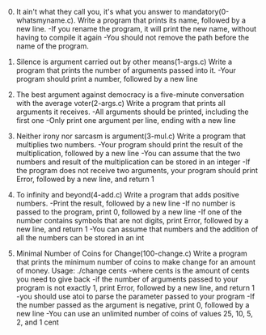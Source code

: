 0. It ain't what they call you, it's what you answer to
mandatory(0-whatsmyname.c).
Write a program that prints its name, followed by a new line.
-If you rename the program, it will print the new name, without having to compile it again
-You should not remove the path before the name of the program.

1. Silence is argument carried out by other means(1-args.c)
Write a program that prints the number of arguments passed into it.
-Your program should print a number, followed by a new line

2. The best argument against democracy is a five-minute conversation with the average voter(2-args.c)
Write a program that prints all arguments it receives.
-All arguments should be printed, including the first one
-Only print one argument per line, ending with a new line

3. Neither irony nor sarcasm is argument(3-mul.c)
Write a program that multiplies two numbers.
-Your program should print the result of the multiplication, followed by a new line
-You can assume that the two numbers and result of the multiplication can be stored in an integer
-If the program does not receive two arguments, your program should print Error, followed by a new line, and return 1

4. To infinity and beyond(4-add.c)
Write a program that adds positive numbers.
-Print the result, followed by a new line
-If no number is passed to the program, print 0, followed by a new line
-If one of the number contains symbols that are not digits, print Error, followed by a new line, and return 1
-You can assume that numbers and the addition of all the numbers can be stored in an int

5. Minimal Number of Coins for Change(100-change.c)
Write a program that prints the minimum number of coins to make change for an amount of money.
Usage: ./change cents
-where cents is the amount of cents you need to give back
-if the number of arguments passed to your program is not exactly 1, print Error, followed by a new line, and return 1
-you should use atoi to parse the parameter passed to your program
-If the number passed as the argument is negative, print 0, followed by a new line
-You can use an unlimited number of coins of values 25, 10, 5, 2, and 1 cent
